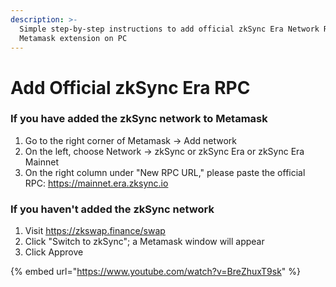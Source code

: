```yaml
---
description: >-
  Simple step-by-step instructions to add official zkSync Era Network RPC for
  Metamask extension on PC
---
```


# Add Official zkSync Era RPC

### If you have added the zkSync network to Metamask

1. Go to the right corner of Metamask -> Add network
2. On the left, choose Network -> zkSync or zkSync Era or zkSync Era Mainnet
3. On the right column under "New RPC URL," please paste the official RPC: https://mainnet.era.zksync.io

### If you haven't added the zkSync network

1. Visit https://zkswap.finance/swap
2. Click "Switch to zkSync"; a Metamask window will appear
3. Click Approve

{% embed url="https://www.youtube.com/watch?v=BreZhuxT9sk" %}
